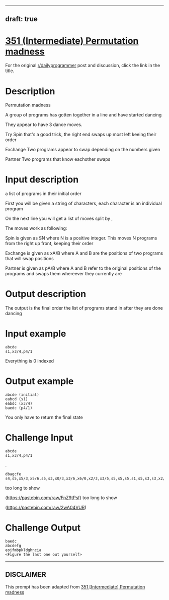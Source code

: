 ---
draft: true
----

# [351 (Intermediate) Permutation madness](https://www.reddit.com/r/dailyprogrammer/comments/7xkhar/20180214_challenge_351_intermediate_permutation/)

For the original [r/dailyprogrammer](https://www.reddit.com/r/dailyprogrammer/) post and discussion, click the link in the title.

# Description
Permutation madness

A group of programs has gotten together in a line and have started dancing

They appear to have 3 dance moves.

Try Spin that's a good trick, the right end swaps up most left keeing their order

Exchange Two programs appear to swap depending on the numbers given

Partner Two programs that know eachother swaps

# Input description
a list of programs in their initial order

First you will be given a string of characters, each character is an individual program

On the next line you will get a list of moves split by ,

The moves work as following:

Spin is given as SN where N is a positive integer. This moves N programs from the right up front, keeping their order

Exchange is given as xA/B where A and B are the positions of two programs that will swap positions

Partner is given as pA/B where A and B refer to the original positions of the programs and swaps them whereever they currently are

# Output description
The output is the final order the list of programs stand in after they are done dancing

# Input example

```
abcde
s1,x3/4,p4/1
```
Everything is 0 indexed

# Output example

```
abcde (initial)
eabcd (s1)
eabdc (x3/4)
baedc (p4/1)
```
You only have to return the final state

# Challenge Input

```
abcde
s1,x3/4,p4/1
```
.


```
dbagcfe
s4,s5,x5/3,x5/6,s5,s3,x0/3,x3/6,x6/0,x2/3,x3/5,s5,s5,s5,s1,s5,s3,s3,x2/3,x1/0,s1,s1,s1,s4,x1/3,x4/2,x5/1,x6/0,s2,x2/1
```
too long to show

(https://pastebin.com/raw/FnZ9tPsf)
too long to show

(https://pastebin.com/raw/2wA04VUR)
# Challenge Output

```
baedc
abcdefg
eojfmbpkldghncia
<Figure the last one out yourself>
```

----
## **DISCLAIMER**
This prompt has been adapted from [351 [Intermediate] Permutation madness](https://www.reddit.com/r/dailyprogrammer/comments/7xkhar/20180214_challenge_351_intermediate_permutation/
)
